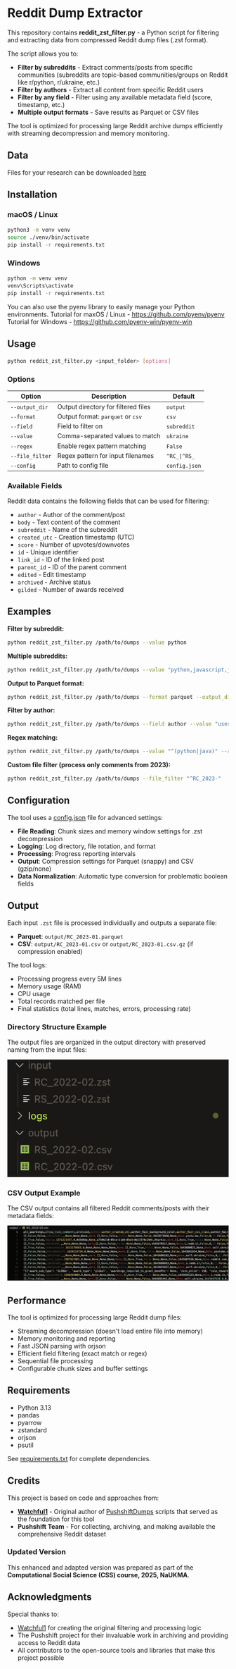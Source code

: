 # Reddit Dump Extractor

This repository contains **reddit_zst_filter.py** - a Python script for filtering and extracting data from compressed Reddit dump files (.zst format).

The script allows you to:
- **Filter by subreddits** - Extract comments/posts from specific communities (subreddits are topic-based communities/groups on Reddit like r/python, r/ukraine, etc.)
- **Filter by authors** - Extract all content from specific Reddit users
- **Filter by any field** - Filter using any available metadata field (score, timestamp, etc.)
- **Multiple output formats** - Save results as Parquet or CSV files

The tool is optimized for processing large Reddit archive dumps efficiently with streaming decompression and memory monitoring.

## Data

Files for your research can be downloaded [here](https://academictorrents.com/details/30dee5f0406da7a353aff6a8caa2d54fd01f2ca1) 

## Installation

### macOS / Linux

```bash
python3 -m venv venv
source ./venv/bin/activate
pip install -r requirements.txt
```

### Windows

```bash
python -m venv venv
venv\Scripts\activate
pip install -r requirements.txt
```

You can also use the pyenv library to easily manage your Python environments.
Tutorial for maxOS / Linux - https://github.com/pyenv/pyenv
Tutorial for Windows - https://github.com/pyenv-win/pyenv-win

## Usage

```bash
python reddit_zst_filter.py <input_folder> [options]
```

### Options

| Option | Description | Default |
|--------|-------------|---------|
| `--output_dir` | Output directory for filtered files | `output` |
| `--format` | Output format: `parquet` or `csv` | `csv` |
| `--field` | Field to filter on | `subreddit` |
| `--value` | Comma-separated values to match | `ukraine` |
| `--regex` | Enable regex pattern matching | `False` |
| `--file_filter` | Regex pattern for input filenames | `^RC_\|^RS_` |
| `--config` | Path to config file | `config.json` |

### Available Fields

Reddit data contains the following fields that can be used for filtering:

- `author` - Author of the comment/post
- `body` - Text content of the comment
- `subreddit` - Name of the subreddit
- `created_utc` - Creation timestamp (UTC)
- `score` - Number of upvotes/downvotes
- `id` - Unique identifier
- `link_id` - ID of the linked post
- `parent_id` - ID of the parent comment
- `edited` - Edit timestamp
- `archived` - Archive status
- `gilded` - Number of awards received

## Examples

**Filter by subreddit:**
```bash
python reddit_zst_filter.py /path/to/dumps --value python
```

**Multiple subreddits:**
```bash
python reddit_zst_filter.py /path/to/dumps --value "python,javascript,java"
```

**Output to Parquet format:**
```bash
python reddit_zst_filter.py /path/to/dumps --format parquet --output_dir parquet_output
```

**Filter by author:**
```bash
python reddit_zst_filter.py /path/to/dumps --field author --value "username"
```

**Regex matching:**
```bash
python reddit_zst_filter.py /path/to/dumps --value "^(python|java)" --regex
```

**Custom file filter (process only comments from 2023):**
```bash
python reddit_zst_filter.py /path/to/dumps --file_filter "^RC_2023-"
```

## Configuration

The tool uses a [config.json](config.json) file for advanced settings:

- **File Reading**: Chunk sizes and memory window settings for .zst decompression
- **Logging**: Log directory, file rotation, and format
- **Processing**: Progress reporting intervals
- **Output**: Compression settings for Parquet (snappy) and CSV (gzip/none)
- **Data Normalization**: Automatic type conversion for problematic boolean fields

## Output

Each input `.zst` file is processed individually and outputs a separate file:

- **Parquet**: `output/RC_2023-01.parquet`
- **CSV**: `output/RC_2023-01.csv` or `output/RC_2023-01.csv.gz` (if compression enabled)

The tool logs:
- Processing progress every 5M lines
- Memory usage (RAM)
- CPU usage
- Total records matched per file
- Final statistics (total lines, matches, errors, processing rate)


### Directory Structure Example

The output files are organized in the output directory with preserved naming from the input files:

![Directory Structure](media/dir.png)

### CSV Output Example

The CSV output contains all filtered Reddit comments/posts with their metadata fields:

![CSV Example](media/csv.png)

## Performance

The tool is optimized for processing large Reddit dump files:

- Streaming decompression (doesn't load entire file into memory)
- Memory monitoring and reporting
- Fast JSON parsing with orjson
- Efficient field filtering (exact match or regex)
- Sequential file processing
- Configurable chunk sizes and buffer settings

## Requirements

- Python 3.13
- pandas
- pyarrow
- zstandard
- orjson
- psutil

See [requirements.txt](requirements.txt) for complete dependencies.

## Credits

This project is based on code and approaches from:
- **[Watchful1](https://github.com/Watchful1)** - Original author of [PushshiftDumps](https://github.com/Watchful1/PushshiftDumps/tree/master/scripts) scripts that served as the foundation for this tool
- **Pushshift Team** - For collecting, archiving, and making available the comprehensive Reddit dataset

### Updated Version
This enhanced and adapted version was prepared as part of the **Computational Social Science (CSS) course, 2025, NaUKMA**.

## Acknowledgments

Special thanks to:
- [Watchful1](https://github.com/Watchful1) for creating the original filtering and processing logic
- The Pushshift project for their invaluable work in archiving and providing access to Reddit data
- All contributors to the open-source tools and libraries that make this project possible